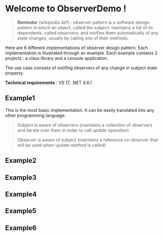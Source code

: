 # Welcome to ObserverDemo !

> **Reminder** (wikipedia def) : observer pattern is a software design pattern in which an object, called the *subject*, maintains a list of its dependents, called *observers*, and notifies them automatically of any state changes, usually by calling one of their methods.

Here are 6 different implementations of observer design pattern. Each implementation is illustrated through an example.
Each example contains 2 projects : a class library and a console application.

The use case consists of notifing observers of any change in subject state property.

**Technical requirements** : VS 17, .NET 4.6.1

## Example1
This is the most basic implementation. It can be easily translated into any other programming language.

>Subject is aware of observers (maintains a collection of observers and iterate over them in order to call update operation)

>Observer is aware of subject (maintains a reference on observer that will be used when update method is called)

## Example2
## Example3
## Example4
## Example5
## Example6
